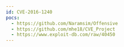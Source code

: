 ```yaml
---
id: CVE-2016-1240
pocs:
  - https://github.com/Naramsim/Offensive
  - https://github.com/mhe18/CVE_Project
  - https://www.exploit-db.com/raw/40450
---
```

